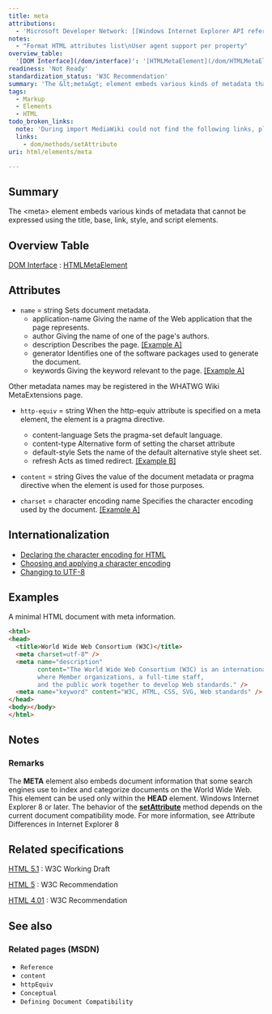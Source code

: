 ```yaml
---
title: meta
attributions:
  - 'Microsoft Developer Network: [[Windows Internet Explorer API reference](http://msdn.microsoft.com/en-us/library/ie/hh828809%28v=vs.85%29.aspx) Article]'
notes:
  - "Format HTML attributes list\nUser agent support per property"
overview_table:
  '[DOM Interface](/dom/interface)': '[HTMLMetaElement](/dom/HTMLMetaElement)'
readiness: 'Not Ready'
standardization_status: 'W3C Recommendation'
summary: 'The &lt;meta&gt; element embeds various kinds of metadata that cannot be expressed using the title, base, link, style, and script elements.'
tags:
  - Markup
  - Elements
  - HTML
todo_broken_links:
  note: 'During import MediaWiki could not find the following links, please fix and adjust this list.'
  links:
    - dom/methods/setAttribute
uri: html/elements/meta

---
```

## Summary

The &lt;meta&gt; element embeds various kinds of metadata that cannot be expressed using the title, base, link, style, and script elements.

## Overview Table

[DOM Interface](/dom/interface)
:   [HTMLMetaElement](/dom/HTMLMetaElement)

## Attributes

-   `name` = string
    Sets document metadata.
    -   application-name
        Giving the name of the Web application that the page represents.
    -   author
        Giving the name of one of the page's authors.
    -   description
        Describes the page. [[Example A]](#Example_A)
    -   generator
        Identifies one of the software packages used to generate the document.
    -   keywords
        Giving the keyword relevant to the page. [[Example A]](#Example_A)

Other metadata names may be registered in the WHATWG Wiki MetaExtensions page.

-   `http-equiv` = string
    When the http-equiv attribute is specified on a meta element, the element is a pragma directive.
    -   content-language
        Sets the pragma-set default language.
    -   content-type
        Alternative form of setting the charset attribute
    -   default-style
        Sets the name of the default alternative style sheet set.
    -   refresh
        Acts as timed redirect. [[Example B]](#Example_B)

-   `content` = string
    Gives the value of the document metadata or pragma directive when the element is used for those purposes.

-   `charset` = character encoding name
    Specifies the character encoding used by the document. [[Example A]](#Example_A)

## Internationalization

-   [Declaring the character encoding for HTML](http://www.w3.org/International/techniques/authoring-html#indoc)
-   [Choosing and applying a character encoding](http://www.w3.org/International/techniques/authoring-html#choosing)
-   [Changing to UTF-8](http://www.w3.org/International/techniques/authoring-html#changing)

## Examples

A minimal HTML document with meta information.

``` html
<html>
<head>
  <title>World Wide Web Consortium (W3C)</title>
  <meta charset=utf-8" />
  <meta name="description"
        content="The World Wide Web Consortium (W3C) is an international community
        where Member organizations, a full-time staff,
        and the public work together to develop Web standards." />
  <meta name="keyword" content="W3C, HTML, CSS, SVG, Web standards" />
</head>
<body></body>
</html>
```

## Notes

### Remarks

The **META** element also embeds document information that some search engines use to index and categorize documents on the World Wide Web. This element can be used only within the **HEAD** element. Windows Internet Explorer 8 or later. The behavior of the [**setAttribute**](/w/index.php?title=dom/methods/setAttribute&action=edit&redlink=1) method depends on the current document compatibility mode. For more information, see Attribute Differences in Internet Explorer 8

## Related specifications

[HTML 5.1](http://www.w3.org/TR/html51/document-metadata.html#the-meta-element)
:   W3C Working Draft

[HTML 5](http://www.w3.org/TR/html5/document-metadata.html#the-meta-element)
:   W3C Recommendation

[HTML 4.01](http://www.w3.org/TR/html401/struct/global.html#edef-META)
:   W3C Recommendation

## See also

### Related pages (MSDN)

-   `Reference`
-   `content`
-   `httpEquiv`
-   `Conceptual`
-   `Defining Document Compatibility`
